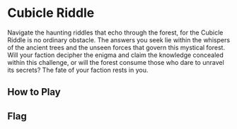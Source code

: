 # Cubicle Riddle

Navigate the haunting riddles that echo through the forest, for the Cubicle
Riddle is no ordinary obstacle. The answers you seek lie within the whispers of
the ancient trees and the unseen forces that govern this mystical forest. Will
your faction decipher the enigma and claim the knowledge concealed within this
challenge, or will the forest consume those who dare to unravel its secrets?
The fate of your faction rests in you.

## How to Play


## Flag
